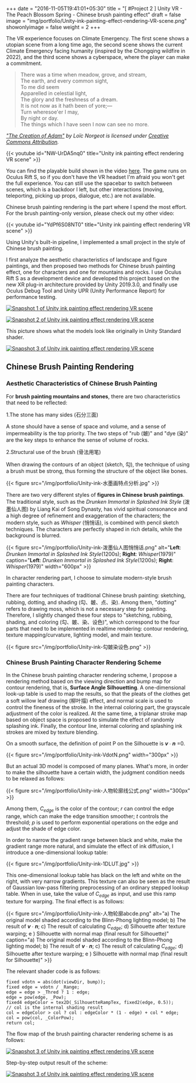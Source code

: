 +++
date = "2016-11-05T19:41:01+05:30"
title = "[ #Project 2 ] Unity VR - The Peach Blossom Spring - Chinese brush painting effect"
draft = false
image = "img/portfolio/Unity-ink-painting-effect-rendering-VR-scene.png"
showonlyimage = false
weight = 2
+++

The VR experience focuses on Climate Emergency. The first scene shows a utopian scene from a long time ago, the second scene shows the current Climate Emergency facing humanity (inspired by the Chongqing wildfire in 2022), and the third scene shows a cyberspace, where the player can make a commitment.

> There was a time when meadow, grove, and stream,
\
> The earth, and every common sight,
\
> To me did seem
\
> Apparelled in celestial light,
\
> The glory and the freshness of a dream.
\
> It is not now as it hath been of yore;—
\
> Turn wheresoe'er I may,
\
> By night or day.
\
> The things which I have seen I now can see no more.

*["The Creation of Adam"](https://skfb.ly/6RnWL) by Loïc Norgeot is licensed under [Creative Commons Attribution](http://creativecommons.org/licenses/by/4.0/).*

{{< youtube id="NW-UrDA5nq0" title="Unity ink painting effect rendering VR scene" >}}
<br>

You can find the playable build shown in the video [here](https://drive.google.com/drive/folders/1O-hnS8qAkfEFtwk0FRUm3RVPHHwUvIW8?usp=sharing). The game runs on Oculus Rift S, so if you don't have the VR headset I'm afraid you won't get the full experience. You can still use the spacebar to switch between scenes, which is a backdoor I left, but other interactions (moving, teleporting, picking up props, dialogue, etc.) are not available.

Chinese brush painting rendering is the part where I spend the most effort. For the brush painting-only version, please check out my other video:

{{< youtube id="YdPf6S08NT0" title="Unity ink painting effect rendering VR scene" >}}
<br>

Using Unity's built-in pipeline, I implemented a small project in the style of Chinese brush painting.

I first analyze the aesthetic characteristics of landscape and figure paintings, and then proposed two methods for Chinese brush painting effect, one for characters and one for mountains and rocks. I use Oculus Rift S as a development device and developed this project based on the new XR plug-in architecture provided by Unity 2019.3.0, and finally use Oculus Debug Tool and Unity UPR (Unity Performance Report) for performance testing.

[![Snapshot 1 of Unity ink painting effect rendering VR scene][1]][1]

[![Snapshot 2 of Unity ink painting effect rendering VR scene][2]][2]

[1]: /img/portfolio/Unity-ink-painting-effect-rendering-VR-scene-1.png
[2]: /img/portfolio/Unity-ink-painting-effect-rendering-VR-scene-2.png

This picture shows what the models look like originally in Unity Standard shader.

[![Snapshot 3 of Unity ink painting effect rendering VR scene][3]][3]

[3]: /img/portfolio/Unity-ink-painting-effect-rendering-VR-scene-3.png

## Chinese Brush Painting Rendering
### Aesthetic Characteristics of Chinese Brush Painting
For **brush painting mountains and stones**, there are two characteristics that need to be reflected:

1.The stone has many sides (石分三面)

A stone should have a sense of space and volume, and a sense of impermeability is the top priority. The two steps of "rub (皴)" and "dye (染)" are the key steps to enhance the sense of volume of rocks.

2.Structural use of the brush (骨法用笔)

When drawing the contours of an object (sketch, 勾), the technique of using a brush must be strong, thus forming the structure of the object like bones.

{{< figure src="/img/portfolio/Unity-ink-水墨画特点分析.jpg" >}}

There are two very different styles of **figures in Chinese brush paintings**. The traditional style, such as the *Drunken Immortal in Splashed Ink Style* (泼墨仙人图) by Liang Kai of Song Dynasty, has vivid spiritual consonance and a high degree of refinement and exaggeration of the characters; the modern style, such as *Whisper* (悄悄话), is combined with pencil sketch techniques. The characters are perfectly shaped in rich details, while the background is blurred. 

{{< figure src="/img/portfolio/Unity-ink-泼墨仙人图悄悄话.png" alt="**Left**: *Drunken Immortal in Splashed Ink Style*(1200s);   **Right**: *Whisper*(1979)" caption="**Left**: *Drunken Immortal in Splashed Ink Style*(1200s);   **Right**: *Whisper*(1979)" width="600px" >}}

In character rendering part, I choose to simulate modern-style brush painting characters.

There are four techniques of traditional Chinese brush painting: sketching, rubbing, dotting, and shading (勾、皴、点、染). Among them, "dotting" refers to drawing moss, which is not a necessary step for painting. Therefore, I slightly changed these four steps to "sketching, rubbing, shading, and coloring (勾、皴、染、设色)", which correspond to the four parts that need to be implemented in realtime rendering: contour rendering, texture mapping/curvature, lighting model, and main texture.

{{< figure src="/img/portfolio/Unity-ink-勾皴染设色.png" >}}

### Chinese Brush Painting Character Rendering Scheme

In the Chinese brush painting character rendering scheme, I propose a rendering method based on the viewing direction and bump map for contour rendering, that is, **Surface Angle Silhouetting**. A one-dimensional look-up table is used to map the results, so that the pleats of the clothes get a soft willow leaf drawing (柳叶描) effect, and normal scale is used to control the fineness of the stroke. In the internal coloring part, the grayscale adjustment of the color is realized. At the same time, a triplanar stroke map based on object space is proposed to simulate the effect of randomly splashing ink. Finally, the contour line, internal coloring and splashing ink strokes are mixed by texture blending.

On a smooth surface, the definition of point P on the Silhouette is ***v*** ∙ ***n*** =0.

{{< figure src="/img/portfolio/Unity-ink-VdotN.png" width="300px" >}}

But an actual 3D model is composed of many planes. What's more, in order to make the silhouette have a certain width, the judgment condition needs to be relaxed as follows:

{{< figure src="/img/portfolio/Unity-ink-人物轮廓线公式.png" width="300px" >}}

Among them, *C<sub>edge</sub>* is the color of the contour; *r* can control the edge range, which can make the edge transition smoother; *t* controls the threshold; *p* is used to perform exponential operations on the edge and adjust the shade of edge color.

In order to narrow the gradient range between black and white, make the gradient range more natural, and simulate the effect of ink diffusion, I introduce a one-dimensional lookup table:

{{< figure src="/img/portfolio/Unity-ink-1DLUT.jpg" >}}

This one-dimensional lookup table has black on the left and white on the right, with very narrow gradients. This texture can also be seen as the result of Gaussian low-pass filtering preprocessing of an ordinary stepped lookup table. When in use, take the value of *C<sub>edge</sub>* as input, and use this ramp texture for warping. The final effect is as follows:

{{< figure src="/img/portfolio/Unity-ink-人物轮廓abcde.png" alt="a) The original model shaded according to the Blinn-Phong lighting model; b) The result of ***v*** ∙ ***n***; c) The result of calculating *C<sub>edge</sub>*; d) Silhouette after texture warping; e ) Silhouette with normal map (final result for Silhouette)" caption="a) The original model shaded according to the Blinn-Phong lighting model; b) The result of ***v*** ∙ ***n***; c) The result of calculating *C<sub>edge</sub>*; d) Silhouette after texture warping; e ) Silhouette with normal map (final result for Silhouette)" >}}

The relevant shader code is as follows:

```hlsl
fixed vdotn = abs(dot(viewDir, bump));
fixed edge = vdotn / _Range;
edge = edge > _Thred ? 1 : edge;
edge = pow(edge, _Pow);
fixed4 edgeColor = tex2D(_SilhouetteRampTex, fixed2(edge, 0.5));
// col is the internal shading result
col = edgeColor > col ? col : edgeColor * (1 - edge) + col * edge;
col = pow(col, _ColorPow);
return col;
```

The flow map of the brush painting character rendering scheme is as follows:

[![Snapshot 3 of Unity ink painting effect rendering VR scene][4]][4]

[4]: /img/portfolio/Unity-ink-人物渲染方案.png

Step-by-step output result of the scheme:

[![Snapshot 3 of Unity ink painting effect rendering VR scene][5]][5]

[5]: /img/portfolio/Unity-ink-MonkeyKing.png
